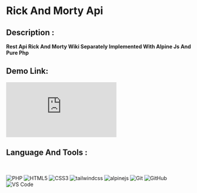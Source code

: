 # Rick And Morty Api

## Description :
**Rest Api Rick And Morty Wiki Separately Implemented With Alpine Js And Pure Php**
## Demo Link:
![rick-and-morty-api demo Link](https://rick-and-morty-api-woad.vercel.app/index.html)

## Language And Tools :
<br>

<div align="left">
	
 ![PHP](https://img.shields.io/badge/-PHP-777BB4?style=for-the-badge&logo=php&logoColor=fff)
 ![HTML5](https://img.shields.io/badge/-HTML5-E34F26?style=for-the-badge&logo=HTML5&logoColor=fff)
 ![CSS3](https://img.shields.io/badge/-CSS3-1572B6?style=for-the-badge&logo=CSS3&logoColor=fff)
 ![tailwindcss](https://img.shields.io/badge/-tailwind%20css-06B6D4?style=for-the-badge&logo=tailwindcss&logoColor=fff)
 ![alpinejs](https://img.shields.io/badge/-alpine.js-2D323E?style=for-the-badge&logo=alpine.js&logoColor=fff)
 ![Git](https://img.shields.io/badge/-Git-F05032?style=for-the-badge&logo=Git&logoColor=fff)
 ![GitHub](https://img.shields.io/badge/-GitHub-181717?style=for-the-badge&logo=GitHub&logoColor=fff)
 ![VS Code](https://img.shields.io/badge/-VS%20Code-007ACC?style=for-the-badge&logo=visual-studio-code&logoColor=fff)
</div>
